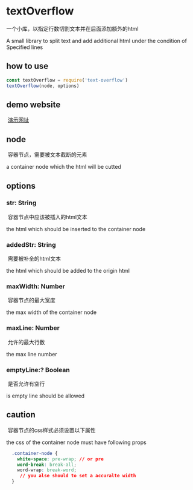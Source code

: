 # textOverflow
一个小库，以指定行数切割文本并在后面添加额外的html

A small library to split text and add additional html under the condition of Specified lines
## how to use
``` javascript
const textOverflow = require('text-overflow')
textOverflow(node, options)
```
## demo website
  [演示网址](https://freeeeaker.github.io/examples/textOverflow/index.html)
## node
  容器节点，需要被文本截断的元素
  
  a container node which the html will be cutted
## options
### str: String
  容器节点中应该被插入的html文本
  
  the html which should be inserted to the container node
### addedStr: String
  需要被补全的html文本
  
  the html which should be added to the origin html
### maxWidth: Number
  容器节点的最大宽度
  
  the max width of the container node
### maxLine: Number
  允许的最大行数
  
  the max line number
### emptyLine:? Boolean
  是否允许有空行
  
  is empty line should be allowed
## caution
  容器节点的css样式必须设置以下属性
  
  the css of the container node must have following props
  ``` css
    .container-node {
      white-space: pre-wrap; // or pre
      word-break: break-all;
      word-wrap: break-word;
      // you alse should to set a accuralte width
    }
  ```
